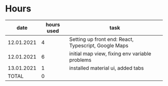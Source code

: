 # Hours

|    date  | hours used | task                                     |
|----------|------------|------------------------------------------|
|12.01.2021|4| Setting up front end: React, Typescript, Google Maps |
|12.01.2021|6| initial map view, fixing env variable problems
|13.01.2021|1| installed material ui, added tabs
|TOTAL|0| |	|

